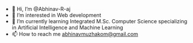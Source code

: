 - 👋 Hi, I’m @Abhinav-R-aj
- 👀 I’m interested in Web development
- 🌱 I’m currently learning Integrated M.Sc. Computer Science specializing in Artificial Intelligence and Machine Learning
- 📫 How to reach me abhinavmuzhakom@gmail.com

<!---
Abhinav-R-aj/Abhinav-R-aj is a ✨ special ✨ repository because its `README.md` (this file) appears on your GitHub profile.
You can click the Preview link to take a look at your changes.
--->
